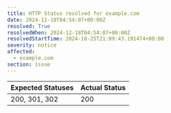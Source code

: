 ```yaml
---
title: HTTP Status resolved for example.com
date: 2024-12-18T04:54:07+00:00Z
resolved: True
resolvedWhen: 2024-12-18T04:54:07+00:00Z
resolvedStartTime: 2024-10-25T21:09:43.191474+00:00
severity: notice
affected:
  - example.com
section: issue
---
```


| Expected Statuses | Actual Status  |
|-------------------|----------------|
| 200, 301, 302 | 200 |
